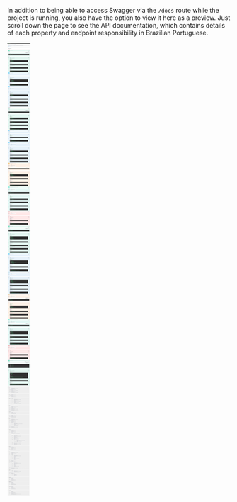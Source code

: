 In addition to being able to access Swagger via the `/docs` route while the project is running, you also have the option to view it here as a preview. Just scroll down the page to see the API documentation, which contains details of each property and endpoint responsibility in Brazilian Portuguese.

<img align="center" alt="Swagger Preview" src="../../swagger/swagger-render-image.png">
